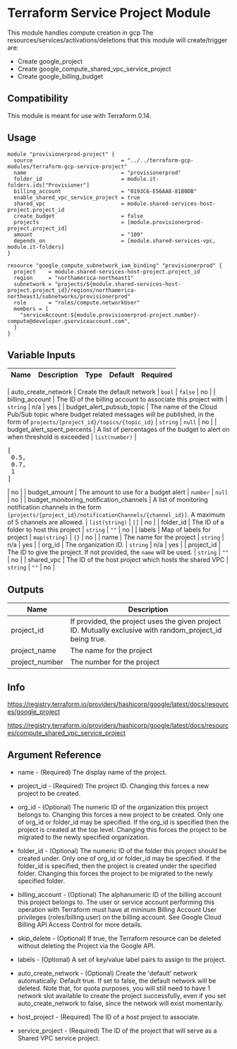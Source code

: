 # Terraform Service Project Module

This module handles compute creation in gcp
The resources/services/activations/deletions that this module will create/trigger are:
- Create google_project
- Create google_compute_shared_vpc_service_project
- Create google_billing_budget


## Compatibility

This module is meant for use with Terraform 0.14.

## Usage

```hcl
module "provisionerprod-project" {
  source                            = "../../terraform-gcp-modules/terraform-gcp-service-project"
  name                              = "provisionerprod"
  folder_id                         = module.it-folders.ids["Provisioner"]
  billing_account                   = "0193C6-E56AA8-81B0DB"
  enable_shared_vpc_service_project = true
  shared_vpc                        = module.shared-services-host-project.project_id
  create_budget                     = false
  projects                          = [module.provisionerprod-project.project_id]
  amount                            = "100"
  depends_on                        = [module.shared-services-vpc, module.it-folders]
}

resource "google_compute_subnetwork_iam_binding" "provisionerprod" {
  project    = module.shared-services-host-project.project_id
  region     = "northamerica-northeast1"
  subnetwork = "projects/${module.shared-services-host-project.project_id}/regions/northamerica-northeast1/subnetworks/provisionerprod"
  role       = "roles/compute.networkUser"
  members = [
    "serviceAccount:${module.provisionerprod-project.number}-compute@developer.gserviceaccount.com",
  ]
}
```
## Variable Inputs

| Name | Description | Type | Default | Required |
|------|-------------|------|---------|:--------:|

| auto\_create\_network | Create the default network | `bool` | `false` | no |
| billing\_account | The ID of the billing account to associate this project with | `string` | n/a | yes |
| budget\_alert\_pubsub\_topic | The name of the Cloud Pub/Sub topic where budget related messages will be published, in the form of `projects/{project_id}/topics/{topic_id}` | `string` | `null` | no |
| budget\_alert\_spent\_percents | A list of percentages of the budget to alert on when threshold is exceeded | `list(number)` | <pre>[<br>  0.5,<br>  0.7,<br>  1<br>]</pre> | no |
| budget\_amount | The amount to use for a budget alert | `number` | `null` | no |
| budget\_monitoring\_notification\_channels | A list of monitoring notification channels in the form `[projects/{project_id}/notificationChannels/{channel_id}]`. A maximum of 5 channels are allowed. | `list(string)` | `[]` | no |
| folder\_id | The ID of a folder to host this project | `string` | `""` | no |
| labels | Map of labels for project | `map(string)` | `{}` | no |
| name | The name for the project | `string` | n/a | yes |
| org\_id | The organization ID. | `string` | n/a | yes |
| project\_id | The ID to give the project. If not provided, the `name` will be used. | `string` | `""` | no |
| shared\_vpc | The ID of the host project which hosts the shared VPC | `string` | `""` | no |

## Outputs

| Name | Description |
|------|-------------|
| project\_id | If provided, the project uses the given project ID. Mutually exclusive with random\_project\_id being true. |
| project\_name | The name for the project |
| project\_number | The number for the project |

## Info

https://registry.terraform.io/providers/hashicorp/google/latest/docs/resources/google_project

https://registry.terraform.io/providers/hashicorp/google/latest/docs/resources/compute_shared_vpc_service_project

## Argument Reference

- name - (Required) The display name of the project.

- project_id - (Required) The project ID. Changing this forces a new project to be created.

- org_id - (Optional) The numeric ID of the organization this project belongs to. Changing this forces a new project to be created. Only one of org_id or folder_id may be specified. If the org_id is specified then the project is created at the top level. Changing this forces the project to be migrated to the newly specified organization.

- folder_id - (Optional) The numeric ID of the folder this project should be created under. Only one of org_id or folder_id may be specified. If the folder_id is specified, then the project is created under the specified folder. Changing this forces the project to be migrated to the newly specified folder.

- billing_account - (Optional) The alphanumeric ID of the billing account this project belongs to. The user or service account performing this operation with Terraform must have at mininum Billing Account User privileges (roles/billing.user) on the billing account. See Google Cloud Billing API Access Control for more details.

- skip_delete - (Optional) If true, the Terraform resource can be deleted without deleting the Project via the Google API.

- labels - (Optional) A set of key/value label pairs to assign to the project.

- auto_create_network - (Optional) Create the 'default' network automatically. Default true. If set to false, the default network will be deleted. Note that, for quota purposes, you will still need to have 1 network slot available to create the project successfully, even if you set auto_create_network to false, since the network will exist momentarily.

- host_project - (Required) The ID of a host project to associate.

- service_project - (Required) The ID of the project that will serve as a Shared VPC service project.